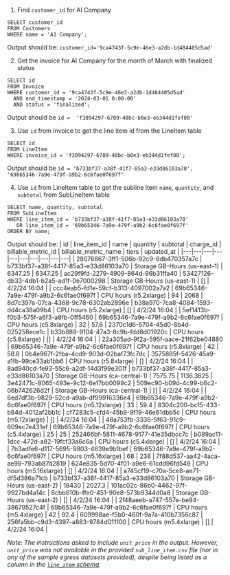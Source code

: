 1. Find `customer_id` for AI Company
```
SELECT customer_id 
FROM Customers 
WHERE name = 'A1 Company';
```

Output should be: `customer_id='9ca4743f-5c9e-46e3-a2db-1d484405d5ad'`

2. Get the invoice for AI Company for the month of March with finalized status
```
SELECT id 
FROM Invoice 
WHERE customer_id = '9ca4743f-5c9e-46e3-a2db-1d484405d5ad'
  AND end_timestamp = '2024-03-01 0:00:00'
  AND status = 'finalized';

```

Output should be `id =  'f3094297-6789-48bc-b0e3-eb344d1fef00'`

3. Use `id` from Invoice to get the line item id from the LineItem table
```
SELECT id
FROM LineItem
WHERE invoice_id = 'f3094297-6789-48bc-b0e3-eb344d1fef00';
```

Output should be `id = 'b733bf37-a38f-41f7-85a3-e33d86103a70', '69b65346-7a9e-479f-a9b2-6c6fae0f697f'`

4. Use `id` from LineItem table to get the subline item `name`, `quantity`, and `subtotal` from SubLineItem table
```
SELECT name, quantity, subtotal
FROM SubLineItem
WHERE line_item_id = 'b733bf37-a38f-41f7-85a3-e33d86103a70'
   OR line_item_id = '69b65346-7a9e-479f-a9b2-6c6fae0f697f'
ORDER BY name;
```

Output should be:
| id | line_item_id | name | quantity | subtotal | charge_id | billable_metric_id | billable_metric_name | tiers | updated_at |
|---|---|---|---|---|---|---|---|---|---|
| 28076867-3ff1-506b-92c9-8db470357a7c | b733bf37-a38f-4417-85a3-e33d86103a70 | Storage GB-Hours (us-east-1) | 6347.25 | 6347.25 | ac29f9fd-2279-4909-864d-96b31ffa40 | 53427126-db33-4db1-b2a5-ad1f-0e7000298 | Storage GB-Hours (us-east-1) | [] | 4/2/24 16:04 |
| ccc4eab5-fd1e-59cf-b313-4097002a7a2 | 69b65346-7a9e-479f-a9b2-6c6fae0f697f | CPU hours (r5.2xlarge) | 94 | 2068 | 8d7c397a-07ca-4368-9c78-6302ab2896e | b38a970-7ca8-4084-1593-dd4ca38a09b4 | CPU hours (r5.2xlarge) | [] | 4/2/24 16:04 |
| 5ef1413b-f0b3-575f-a6f3-a8fb-0ff5460 | 69b65346-7a9e-479f-a9b2-6c6fae0f697f | CPU hours (c5.8xlarge) | 32 | 57.6 | 2370c1d6-5704-45d0-8b4d-025258ece1c | b33b889-9104-47a3-8c9b-fdd8d01920c | CPU hours (c5.8xlarge) | [] | 4/2/24 16:04 |
| 22a305ad-9f2a-595f-aace-21f62be04880 | 69b65346-7a9e-479f-a9b2-6c6fae0f697f | CPU hours (r5.8xlarge) | 42 | 58.8 | 0b4e967f-2fba-4cd9-903d-02baf73fc7dc | 3575885f-5426-45a9-a1fb-99ce33ab1bb6 | CPU hours (r5.8xlarge) | [] | 4/2/24 16:04 |
| 8ad940cd-fe93-55c6-a2df-14d3f99e301f | b733bf37-a38f-4417-85a3-e33d86103a70 | Storage GB-Hours (ca-central-1) | 7575.75 | 1136.3625 | 3e42471c-8065-493e-9c12-6e17bb0099c2 | 509ec90-b09d-4c99-b6c2-06b742626d2f | Storage GB-Hours (ca-central-1) | [] | 4/2/24 16:04 |
| 6ed7df3b-9829-52cd-a9ab-df99916336e4 | 69b65346-7a9e-479f-a9b2-6c6fae0f697f | CPU hours (m5.12xlarge) | 33 | 59.4 | 8304c200-bc15-433-b84d-4012af2bb1c | cf7283c5-cfd4-45b9-9f19-46e61dbb5c | CPU hours (m5.12xlarge) | [] | 4/2/24 16:04 |
| 48a753fb-3336-5f63-91c9-609ec7e431ef | 69b65346-7a9e-479f-a9b2-6c6fae0f697f | CPU hours (c5.4xlarge) | 25 | 25 | 252466bf-5811-4678-9177-41e35dbcc7c | b089ac11-1dcc-472d-a82-19fcf33a6c6a | CPU hours (c5.4xlarge) | [] | 4/2/24 16:04 |
| 7b3adfe6-d117-5695-9803-4639e9b1bef | 69b65346-7a9e-479f-a9b2-6c6fae0f697f | CPU hours (m5.16xlarge) | 68 | 238 | 7f88d537-aa42-4aca-ae99-793ab87d2819 | 624e835-5d70-4f01-a9e6-61cdd96fd549 | CPU hours (m5.16xlarge) | [] | 4/2/24 16:04 |
| a745cf19-c70a-5ce8-ae71-df5d386a71cb | b733bf37-a38f-4417-85a3-e33d86103a70 | Storage GB-Hours (us-east-2) | 18430 | 2027.3 | 101ac02c-86b0-4462-97f-9927bd4a14c | 6cbb610b-ffe0-451-90e8-573b9344d0a8 | Storage GB-Hours (us-east-2) | [] | 4/2/24 16:04 |
| 2f48aeeb-a747-557e-be94-38679527c4f | 69b65346-7a9e-479f-a9b2-6c6fae0f697f | CPU hours (m5.4xlarge) | 42 | 92.4 | 609998ae-f5b0-460f-9a7a-410b7356c87 | 256fa5bb-c9d3-4397-a883-9784d011100 | CPU hours (m5.4xlarge) | [] | 4/2/24 16:04 |


_Note: The instructions asked to include `unit_price` in the output. However, `unit_price` was not available in the provided `sub_line_item.csv` file (nor in any of the sample egress datasets provided), despite being listed as a column in the [`line_item` schema](https://docs.metronome.com/developer-resources/export-metronome-data/#line_item)._